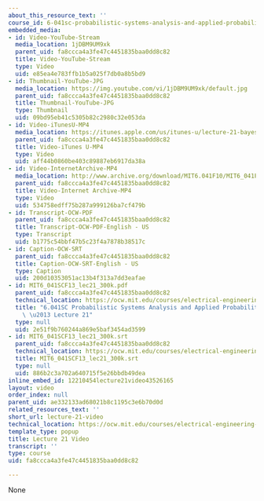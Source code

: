 ```yaml
---
about_this_resource_text: ''
course_id: 6-041sc-probabilistic-systems-analysis-and-applied-probability-fall-2013
embedded_media:
- id: Video-YouTube-Stream
  media_location: 1jDBM9UM9xk
  parent_uid: fa8ccca4a3fe47c4451835baa0dd8c82
  title: Video-YouTube-Stream
  type: Video
  uid: e85ea4e783ffb1b5a025f7db0a8b5bd9
- id: Thumbnail-YouTube-JPG
  media_location: https://img.youtube.com/vi/1jDBM9UM9xk/default.jpg
  parent_uid: fa8ccca4a3fe47c4451835baa0dd8c82
  title: Thumbnail-YouTube-JPG
  type: Thumbnail
  uid: 09bd95eb41c5305b82c2980c32e053da
- id: Video-iTunesU-MP4
  media_location: https://itunes.apple.com/us/itunes-u/lecture-21-bayesian-statistical/id577778306?i=123745450
  parent_uid: fa8ccca4a3fe47c4451835baa0dd8c82
  title: Video-iTunes U-MP4
  type: Video
  uid: aff44b0860be403c89887eb6917da38a
- id: Video-InternetArchive-MP4
  media_location: http://www.archive.org/download/MIT6.041F10/MIT6_041F11_lec21_300k.mp4
  parent_uid: fa8ccca4a3fe47c4451835baa0dd8c82
  title: Video-Internet Archive-MP4
  type: Video
  uid: 534758edff75b287a999126ba7cf479b
- id: Transcript-OCW-PDF
  parent_uid: fa8ccca4a3fe47c4451835baa0dd8c82
  title: Transcript-OCW-PDF-English - US
  type: Transcript
  uid: b1775c54bbf47b5c23f4a7878b38517c
- id: Caption-OCW-SRT
  parent_uid: fa8ccca4a3fe47c4451835baa0dd8c82
  title: Caption-OCW-SRT-English - US
  type: Caption
  uid: 200d10353051ac13b4f313a7dd3eafae
- id: MIT6_041SCF13_lec21_300k.pdf
  parent_uid: fa8ccca4a3fe47c4451835baa0dd8c82
  technical_location: https://ocw.mit.edu/courses/electrical-engineering-and-computer-science/6-041sc-probabilistic-systems-analysis-and-applied-probability-fall-2013/unit-iv/lecture-21/lecture-21-video/MIT6_041SCF13_lec21_300k.pdf
  title: "6.041SC Probabilistic Systems Analysis and Applied Probability, Fall 2013Transcript\
    \ \u2013 Lecture 21"
  type: null
  uid: 2e51f9b760244a869e5baf3454ad3599
- id: MIT6_041SCF13_lec21_300k.srt
  parent_uid: fa8ccca4a3fe47c4451835baa0dd8c82
  technical_location: https://ocw.mit.edu/courses/electrical-engineering-and-computer-science/6-041sc-probabilistic-systems-analysis-and-applied-probability-fall-2013/unit-iv/lecture-21/lecture-21-video/MIT6_041SCF13_lec21_300k.srt
  title: MIT6_041SCF13_lec21_300k.srt
  type: null
  uid: 886b2c3a702a640715f5e26bbdb49dea
inline_embed_id: 12210454lecture21video43526165
layout: video
order_index: null
parent_uid: ae332133ad68021b8c1195c3e6b70d0d
related_resources_text: ''
short_url: lecture-21-video
technical_location: https://ocw.mit.edu/courses/electrical-engineering-and-computer-science/6-041sc-probabilistic-systems-analysis-and-applied-probability-fall-2013/unit-iv/lecture-21/lecture-21-video
template_type: popup
title: Lecture 21 Video
transcript: ''
type: course
uid: fa8ccca4a3fe47c4451835baa0dd8c82

---
```

None